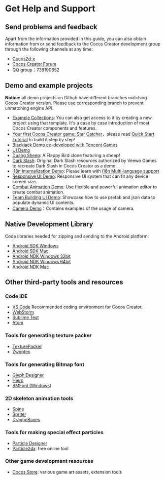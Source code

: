 # Get Help and Support

## Send problems and feedback

Apart from the information provided in this guide, you can also obtain information from or send feedback to the Cocos Creator development group through the following channels at any time:

- [Cocos2d-x](http://www.cocos2d-x.org/)
- [Cocos Creator Forum](http://discuss.cocos2d-x.org/c/creator)
- QQ group：738190852

## Demo and example projects

**Notice:** all demo projects on Github have different branches matching Cocos Creator version. Please use corresponding branch to prevent unmatching engine API. 

- [Example Collections](https://github.com/cocos-creator/example-cases): You can also get access to it by creating a new project using that template. It's a case by case introduction of most Cocos Creator components and features.
- [Your first Cocos Creator game: Star Catcher](https://github.com/cocos-creator/tutorial-first-game)，please read [Quick Start Tutorial](quick-start.md) to build it step by step!
- [Blackjack Demo co-developed with Tencent Games](https://github.com/cocos-creator/tutorial-blackjack)
- [UI Demo](https://github.com/cocos-creator/demo-ui)
- [Duang Sheep](https://github.com/cocos-creator/tutorial-duang-sheep): A Flappy Bird clone featuring a sheep!
- [Dark Slash](https://github.com/cocos-creator/tutorial-dark-slash): Original Dark Slash resources authorized by Veewo Games to recreate Dark Slash in Cocos Creator as a demo.
- [i18n Internalization Demo](https://github.com/nantas/demo-i18n): Please learn with [i18n Multi-language support](../advanced-topics/i18n.md)
- [Responsive UI Demo](https://github.com/cocos-creator/demo-responsive-ui): Responsive UI system that can fit any device screen size.
- [Combat Animation Demo](https://github.com/cocos-creator/demo-combat-animation): Use flexible and powerful animation editor to create combat animation.
- [Team Building UI Demo](https://github.com/cocos-creator/demo-team-build-ui): Showcase how to use prefab and json data to populate dynamic UI contents.
- [Camera Demo](https://github.com/cocos-creator/demo-camera)：Contains examples of the usage of camera.

## Native Development Library

Code libraries needed for zipping and sending to the Android platform:

- [Android SDK Windows](http://cocostudio.download.appget.cn/Cocos/CocosStore/Android-SDK-Windows.zip)
- [Android SDK Mac](http://cocostudio.download.appget.cn/Cocos/CocosStore/android22-sdk-macosx.zip)
- [Android NDK Windows 32bit](http://cocostudio.download.appget.cn/Cocos/CocosStore/android-ndk-r10d-windows-x86.zip)
- [Android NDK Windows 64bit](http://cocostudio.download.appget.cn/Cocos/CocosStore/android-ndk-r10e-Windows.zip)
- [Android NDK Mac](http://cocostudio.download.appget.cn/Cocos/CocosStore/android-ndk-r10e-macosx.zip)

## Other third-party tools and resources

### Code IDE

- [VS Code](https://code.visualstudio.com/) Recommended coding environment for Cocos Creator.
- [WebStorm](https://www.jetbrains.com/webstorm/)
- [Sublime Text](http://www.sublimetext.com/)
- [Atom](https://atom.io/)

### Tools for generating texture packer

- [TexturePacker](https://www.codeandweb.com/texturepacker)
- [Zwoptex](https://zwopple.com/zwoptex/)

### Tools for generating Bitmap font

- [Glyph Designer](https://71squared.com/glyphdesigner)
- [Hiero](https://github.com/libgdx/libgdx/wiki/Hiero)
- [BMFont (Windows)](http://www.angelcode.com/products/bmfont/)

### 2D skeleton animation tools

- [Spine](http://www.esotericsoftware.com)
- [Spriter](http://brashmonkey.com/spriter.htm)
- [DragonBones](http://dragonbones.github.io/)

### Tools for making special effect particles

- [Particle Designer](http://particledesigner.71squared.com/)
- [Particle2dx](http://www.effecthub.com/particle2dx): free online tool

### Other game development resources

- [Cocos Store](http://store.cocos.com/): various game art assets, extension tools
